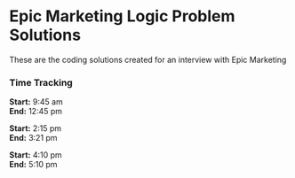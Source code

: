 # Epic Marketing Logic Problem Solutions
These are the coding solutions created for an interview with Epic Marketing

### Time Tracking
**Start:** 9:45 am <br/>
**End:** 12:45 pm

**Start:** 2:15 pm <br/>
**End:** 3:21 pm

**Start:** 4:10 pm <br/>
**End:** 5:10 pm
